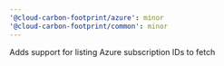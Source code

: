 ```yaml
---
'@cloud-carbon-footprint/azure': minor
'@cloud-carbon-footprint/common': minor
---
```


Adds support for listing Azure subscription IDs to fetch
